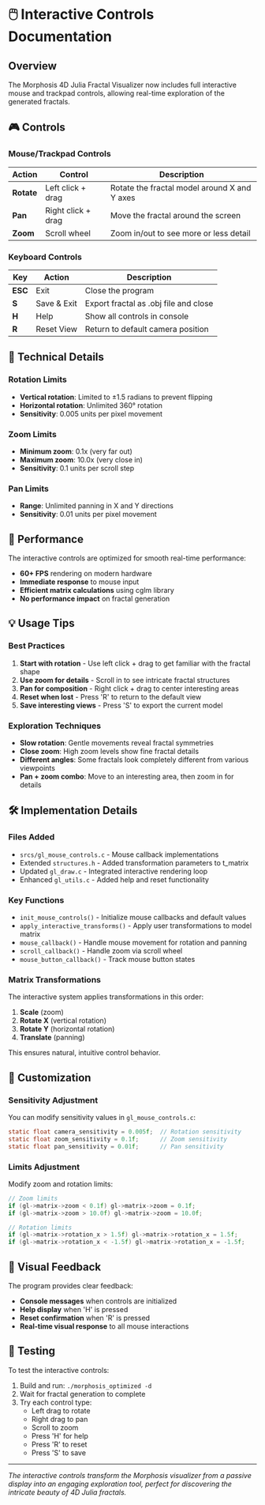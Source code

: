 # 🖱️ Interactive Controls Documentation

## Overview

The Morphosis 4D Julia Fractal Visualizer now includes full interactive mouse and trackpad controls, allowing real-time exploration of the generated fractals.

## 🎮 Controls

### **Mouse/Trackpad Controls**

| Action | Control | Description |
|--------|---------|-------------|
| **Rotate** | Left click + drag | Rotate the fractal model around X and Y axes |
| **Pan** | Right click + drag | Move the fractal around the screen |
| **Zoom** | Scroll wheel | Zoom in/out to see more or less detail |

### **Keyboard Controls**

| Key | Action | Description |
|-----|--------|-------------|
| **ESC** | Exit | Close the program |
| **S** | Save & Exit | Export fractal as .obj file and close |
| **H** | Help | Show all controls in console |
| **R** | Reset View | Return to default camera position |

## 🎯 Technical Details

### **Rotation Limits**
- **Vertical rotation**: Limited to ±1.5 radians to prevent flipping
- **Horizontal rotation**: Unlimited 360° rotation
- **Sensitivity**: 0.005 units per pixel movement

### **Zoom Limits**
- **Minimum zoom**: 0.1x (very far out)
- **Maximum zoom**: 10.0x (very close in)
- **Sensitivity**: 0.1 units per scroll step

### **Pan Limits**
- **Range**: Unlimited panning in X and Y directions
- **Sensitivity**: 0.01 units per pixel movement

## 🚀 Performance

The interactive controls are optimized for smooth real-time performance:
- **60+ FPS** rendering on modern hardware
- **Immediate response** to mouse input
- **Efficient matrix calculations** using cglm library
- **No performance impact** on fractal generation

## 💡 Usage Tips

### **Best Practices**
1. **Start with rotation** - Use left click + drag to get familiar with the fractal shape
2. **Use zoom for details** - Scroll in to see intricate fractal structures
3. **Pan for composition** - Right click + drag to center interesting areas
4. **Reset when lost** - Press 'R' to return to the default view
5. **Save interesting views** - Press 'S' to export the current model

### **Exploration Techniques**
- **Slow rotation**: Gentle movements reveal fractal symmetries
- **Close zoom**: High zoom levels show fine fractal details
- **Different angles**: Some fractals look completely different from various viewpoints
- **Pan + zoom combo**: Move to an interesting area, then zoom in for details

## 🛠️ Implementation Details

### **Files Added**
- `srcs/gl_mouse_controls.c` - Mouse callback implementations
- Extended `structures.h` - Added transformation parameters to t_matrix
- Updated `gl_draw.c` - Integrated interactive rendering loop
- Enhanced `gl_utils.c` - Added help and reset functionality

### **Key Functions**
- `init_mouse_controls()` - Initialize mouse callbacks and default values
- `apply_interactive_transforms()` - Apply user transformations to model matrix
- `mouse_callback()` - Handle mouse movement for rotation and panning
- `scroll_callback()` - Handle zoom via scroll wheel
- `mouse_button_callback()` - Track mouse button states

### **Matrix Transformations**
The interactive system applies transformations in this order:
1. **Scale** (zoom)
2. **Rotate X** (vertical rotation)
3. **Rotate Y** (horizontal rotation)
4. **Translate** (panning)

This ensures natural, intuitive control behavior.

## 🔧 Customization

### **Sensitivity Adjustment**
You can modify sensitivity values in `gl_mouse_controls.c`:
```c
static float camera_sensitivity = 0.005f;  // Rotation sensitivity
static float zoom_sensitivity = 0.1f;      // Zoom sensitivity
static float pan_sensitivity = 0.01f;      // Pan sensitivity
```

### **Limits Adjustment**
Modify zoom and rotation limits:
```c
// Zoom limits
if (gl->matrix->zoom < 0.1f) gl->matrix->zoom = 0.1f;
if (gl->matrix->zoom > 10.0f) gl->matrix->zoom = 10.0f;

// Rotation limits
if (gl->matrix->rotation_x > 1.5f) gl->matrix->rotation_x = 1.5f;
if (gl->matrix->rotation_x < -1.5f) gl->matrix->rotation_x = -1.5f;
```

## 🎨 Visual Feedback

The program provides clear feedback:
- **Console messages** when controls are initialized
- **Help display** when 'H' is pressed
- **Reset confirmation** when 'R' is pressed
- **Real-time visual response** to all mouse interactions

## 🧪 Testing

To test the interactive controls:
1. Build and run: `./morphosis_optimized -d`
2. Wait for fractal generation to complete
3. Try each control type:
   - Left drag to rotate
   - Right drag to pan
   - Scroll to zoom
   - Press 'H' for help
   - Press 'R' to reset
   - Press 'S' to save

---

*The interactive controls transform the Morphosis visualizer from a passive display into an engaging exploration tool, perfect for discovering the intricate beauty of 4D Julia fractals.*
